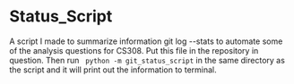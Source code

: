 # Status_Script
A script I made to summarize information git log --stats to automate some of the analysis questions for CS308. Put this file in the repository in question. Then run ``` python -m git_status_script``` in the same directory as the script and it will print out the information to terminal.
